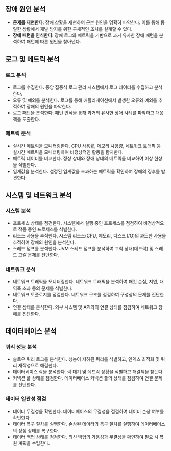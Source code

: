 ## 장애 원인 분석
* **문제를 재현한다**: 장애 상황을 재현하여 근본 원인을 명확히 파악한다. 이를 통해 동일한 상황에서 재발 방지를 위한 구체적인 조치를 설계할 수 있다.
* **장애 패턴을 인식한다**: 장애 로그와 메트릭을 기반으로 과거 유사한 장애 패턴을 분석하여 패턴에 따른 원인을 찾아낸다.

## 로그 및 메트릭 분석

### 로그 분석
* 로그를 수집한다. 중앙 집중식 로그 관리 시스템에서 로그 데이터를 수집하고 분석한다.
* 오류 및 예외를 분석한다. 로그를 통해 애플리케이션에서 발생한 오류와 예외를 추적하여 장애의 원인을 파악한다.
* 로그 패턴을 분석한다. 패턴 인식을 통해 과거의 유사한 장애 사례를 파악하고 대응책을 도출한다.

### 메트릭 분석
* 실시간 메트릭을 모니터링한다. CPU 사용률, 메모리 사용량, 네트워크 트래픽 등 실시간 메트릭을 모니터링하여 비정상적인 활동을 탐지한다.
* 메트릭 데이터를 비교한다. 정상 상태와 장애 상태의 메트릭을 비교하여 이상 현상을 식별한다.
* 임계값을 분석한다. 설정된 임계값을 초과하는 메트릭을 확인하여 장애의 징후를 발견한다.

## 시스템 및 네트워크 분석

### 시스템 분석
* 프로세스 상태를 점검한다. 시스템에서 실행 중인 프로세스를 점검하여 비정상적으로 작동 중인 프로세스를 식별한다.
* 리소스 사용을 추적한다. 시스템 리소스(CPU, 메모리, 디스크 I/O)의 과도한 사용을 추적하여 장애의 원인을 분석한다.
* 스레드 덤프를 분석한다. JVM 스레드 덤프를 분석하여 교착 상태(데드락) 및 스레드 고갈 문제를 진단한다.

### 네트워크 분석
* 네트워크 트래픽을 모니터링한다. 네트워크 트래픽을 분석하여 패킷 손실, 지연, 대역폭 초과 등의 문제를 식별한다.
* 네트워크 토폴로지를 점검한다. 네트워크 구조를 점검하여 구성상의 문제를 진단한다.
* 연결 상태를 분석한다. 외부 시스템 및 API와의 연결 상태를 점검하여 네트워크 장애를 진단한다.

## 데이터베이스 분석

### 쿼리 성능 분석
* 슬로우 쿼리 로그를 분석한다. 성능이 저하된 쿼리를 식별하고, 인덱스 최적화 및 쿼리 재작성으로 해결한다.
* 데이터베이스 락을 분석한다. 락 대기 및 데드락 상황을 식별하고 해결책을 찾는다.
* 커넥션 풀 상태를 점검한다. 데이터베이스 커넥션 풀의 상태를 점검하여 연결 문제를 진단한다.

### 데이터 일관성 점검
* 데이터 무결성을 확인한다. 데이터베이스의 무결성을 점검하여 데이터 손상 여부를 확인한다.
* 데이터 복구 절차를 실행한다. 손상된 데이터의 복구 절차를 실행하여 데이터베이스의 정상 상태를 복구한다.
* 데이터 백업 상태를 점검한다. 최신 백업의 가용성과 무결성을 확인하여 필요 시 복원 계획을 수립한다.
